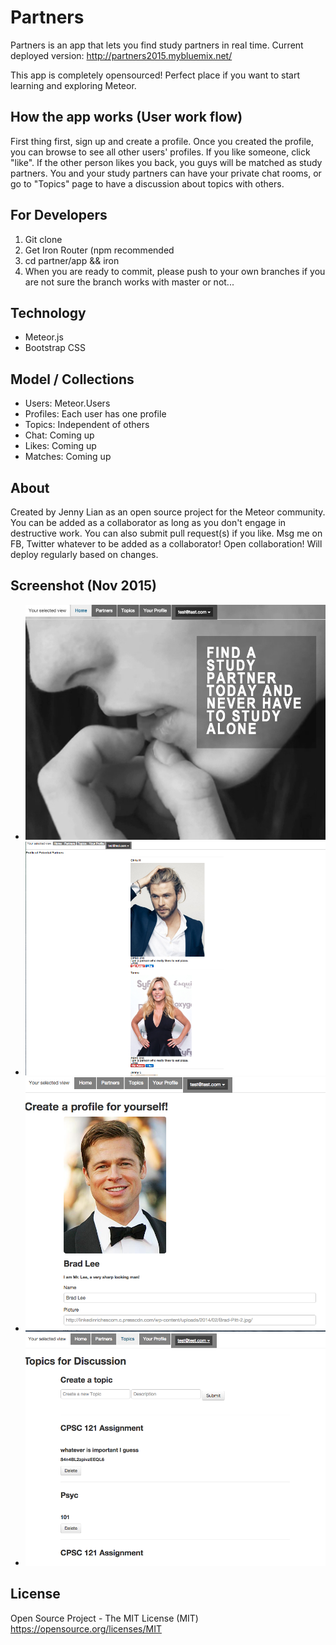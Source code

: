 # Partners
Partners is an app that lets you find study partners in real time.
Current deployed version: http://partners2015.mybluemix.net/

This app is completely opensourced! Perfect place if you want to start learning and exploring Meteor.

## How the app works (User work flow)
First thing first, sign up and create a profile. Once you created the profile, you can browse to see all other users' profiles. If you like someone, click "like". If the other person likes you back, you guys will be matched as study partners. You and your study partners can have your private chat rooms, or go to "Topics" page to have a discussion about topics with others.

## For Developers
1. Git clone 
2. Get Iron Router (npm recommended
3. cd partner/app && iron
4. When you are ready to commit, please push to your own branches if you are not sure the branch works with master or not...

## Technology
* Meteor.js
* Bootstrap CSS

## Model / Collections
* Users: Meteor.Users
* Profiles: Each user has one profile
* Topics: Independent of others
* Chat: Coming up
* Likes: Coming up
* Matches: Coming up

## About
Created by Jenny Lian as an open source project for the Meteor community. You can be added as a collaborator as long as you don't engage in destructive work. You can also submit pull request(s) if you like. Msg me on FB, Twitter whatever to be added as a collaborator! Open collaboration! Will deploy regularly based on changes.

## Screenshot (Nov 2015)

* ![Home page](./pictures/Home.png)
* ![Page to view partners](./pictures/Partners.png)
* ![Your profile](./pictures/ProfilePage.png)
* ![Topics for discussion](./pictures/Topics.png)

## License
Open Source Project - The MIT License (MIT)
https://opensource.org/licenses/MIT
